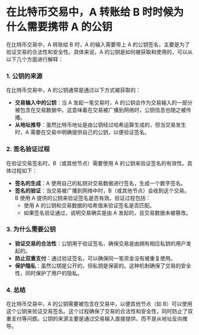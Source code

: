 
# 在比特币交易中，A 转账给 B 时时候为什么需要携带 A 的公钥

在比特币交易中，A 转账给 B 时，A 的输入需要带上 A 的公钥签名，主要是为了验证交易的合法性和安全性。具体来说，A 的公钥是如何被获取和使用的，可以从以下几个方面进行解释：

### 1. **公钥的来源**
在比特币交易中，A 的公钥通常是通过以下方式被获取的：
- **交易输入中的公钥**：当 A 发起一笔交易时，A 的公钥会作为交易输入的一部分被包含在交易数据中。这意味着在交易被广播到网络时，公钥信息也随之被传播。
- **从地址推导**：虽然比特币地址是由公钥经过哈希运算生成的，但当交易发生时，A 需要在交易中明确提供自己的公钥，以便验证签名。

### 2. **签名验证过程**
在验证交易签名时，B（或其他节点）需要使用 A 的公钥来验证签名的有效性。具体过程如下：
- **签名的生成**：A 使用自己的私钥对交易数据进行签名，生成一个数字签名。
- **签名的验证**：当交易被广播到网络中时，B（或其他节点）会收到这个交易。B 使用 A 提供的公钥来验证签名是否有效。验证过程包括：
  - 使用 A 的公钥和交易数据的哈希值来验证签名是否匹配。
  - 如果签名验证通过，说明交易确实是由 A 发起的，且交易数据未被篡改。

### 3. **为什么需要公钥**
- **验证交易的合法性**：公钥用于验证签名，确保交易是由拥有相应私钥的用户发起的。
- **防止双重支付**：通过验证签名，可以确保同一笔资金没有被重复使用。
- **保护隐私**：虽然公钥是公开的，但私钥是保密的。这种机制确保了交易的安全性，同时保护了用户的隐私。

### 4. **总结**
在比特币交易中，A 的公钥需要被包含在交易中，以便其他节点（如 B）可以使用这个公钥来验证交易签名。这个过程确保了交易的合法性和安全性，同时防止了双重支付等问题。公钥的来源主要是通过交易输入直接提供，而不是从地址反向推导。
 
